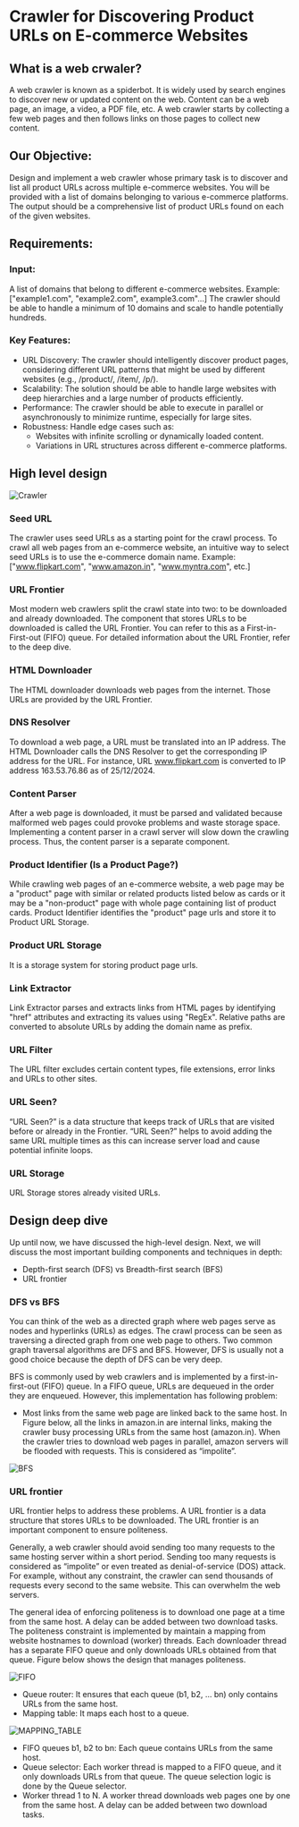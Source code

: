 # Crawler for Discovering Product URLs on E-commerce Websites

## What is a web crwaler?
A web crawler is known as a spiderbot. It is widely used by search engines to discover new or updated content on the web. Content can be a web page, an image, a video, a PDF file, etc. A web crawler starts by collecting a few web pages and then follows links on those pages to collect new content.

## Our Objective:
Design and implement a web crawler whose primary task is to discover and list all product URLs across multiple e-commerce websites. You will be provided with a list of domains belonging to various e-commerce platforms. The output should be a comprehensive list of product URLs found on each of the given websites.

## Requirements:

### Input:
A list of domains that belong to different e-commerce websites.
Example: ["example1.com", "example2.com", example3.com"…]
The crawler should be able to handle a minimum of 10 domains and scale to handle potentially hundreds.

### Key Features:
- URL Discovery: The crawler should intelligently discover product pages, considering different URL patterns that might be used by different websites (e.g., /product/, /item/, /p/).
- Scalability: The solution should be able to handle large websites with deep hierarchies and a large number of products efficiently.
- Performance: The crawler should be able to execute in parallel or asynchronously to minimize runtime, especially for large sites.
- Robustness: Handle edge cases such as:
    - Websites with infinite scrolling or dynamically loaded content.
    - Variations in URL structures across different e-commerce platforms.

## High level design
          
![Crawler](web_crwaler.drawio.png)

### Seed URL
The crawler uses seed URLs as a starting point for the crawl process. To crawl all web pages from an e-commerce website, an intuitive way to select seed URLs is to use the e-commerce domain name. Example: ["www.flipkart.com", "www.amazon.in", "www.myntra.com", etc.]

### URL Frontier
Most modern web crawlers split the crawl state into two: to be downloaded and already downloaded. The component that stores URLs to be downloaded is called the URL Frontier. You can refer to this as a First-in-First-out (FIFO) queue. For detailed information about the URL Frontier, refer to the deep dive.

### HTML Downloader
The HTML downloader downloads web pages from the internet. Those URLs are provided by the URL Frontier.

### DNS Resolver
To download a web page, a URL must be translated into an IP address. The HTML Downloader calls the DNS Resolver to get the corresponding IP address for the URL. For instance, URL www.flipkart.com is converted to IP address 163.53.76.86 as of 25/12/2024.

### Content Parser
After a web page is downloaded, it must be parsed and validated because malformed web pages could provoke problems and waste storage space. Implementing a content parser in a crawl server will slow down the crawling process. Thus, the content parser is a separate component.

### Product Identifier (Is a Product Page?)
While crawling web pages of an e-commerce website, a web page may be a "product" page with similar or related products listed below as cards or it may be a "non-product" page with whole page containing list of product cards. Product Identifier identifies the "product" page urls and store it to Product URL Storage.

### Product URL Storage
It is a storage system for storing product page urls.

### Link Extractor
Link Extractor parses and extracts links from HTML pages by identifying "href" attributes and extracting its values using "RegEx". Relative paths are converted to absolute URLs by adding the domain name as prefix.

### URL Filter
The URL filter excludes certain content types, file extensions, error links and URLs to other sites.

### URL Seen?
“URL Seen?” is a data structure that keeps track of URLs that are visited before or already in the Frontier. “URL Seen?” helps to avoid adding the same URL multiple times as this can increase server load and cause potential infinite loops.

### URL Storage
URL Storage stores already visited URLs.

## Design deep dive
Up until now, we have discussed the high-level design. Next, we will discuss the most important building components and techniques in depth:
- Depth-first search (DFS) vs Breadth-first search (BFS)
- URL frontier

### DFS vs BFS
You can think of the web as a directed graph where web pages serve as nodes and hyperlinks (URLs) as edges. The crawl process can be seen as traversing a directed graph from one web page to others. Two common graph traversal algorithms are DFS and BFS. However, DFS is usually not a good choice because the depth of DFS can be very deep.

BFS is commonly used by web crawlers and is implemented by a first-in-first-out (FIFO) queue. In a FIFO queue, URLs are dequeued in the order they are enqueued. However, this implementation has following problem:
- Most links from the same web page are linked back to the same host. In Figure below, all the links in amazon.in are internal links, making the crawler busy processing URLs from the same host (amazon.in). When the crawler tries to download web pages in parallel, amazon servers will be flooded with requests. This is considered as “impolite”.

![BFS](BFS.drawio.png)

### URL frontier
URL frontier helps to address these problems. A URL frontier is a data structure that stores URLs to be downloaded. The URL frontier is an important component to ensure politeness.

Generally, a web crawler should avoid sending too many requests to the same hosting server within a short period. Sending too many requests is considered as “impolite” or even treated as denial-of-service (DOS) attack. For example, without any constraint, the crawler can send thousands of requests every second to the same website. This can overwhelm the web servers.

The general idea of enforcing politeness is to download one page at a time from the same host. A delay can be added between two download tasks. The politeness constraint is implemented by maintain a mapping from website hostnames to download (worker) threads. Each downloader thread has a separate FIFO queue and only downloads URLs obtained from that queue. Figure below shows the design that manages politeness.

![FIFO](FIFO.drawio.png)

- Queue router: It ensures that each queue (b1, b2, … bn) only contains URLs from the same host.
- Mapping table: It maps each host to a queue.

![MAPPING_TABLE](mapping_table.drawio.png)

- FIFO queues b1, b2 to bn: Each queue contains URLs from the same host.
- Queue selector: Each worker thread is mapped to a FIFO queue, and it only downloads URLs from that queue. The queue selection logic is done by the Queue selector.
- Worker thread 1 to N. A worker thread downloads web pages one by one from the same host. A delay can be added between two download tasks.

